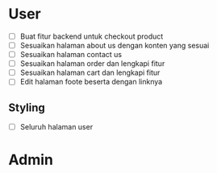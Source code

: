 # User

- [ ] Buat fitur backend untuk checkout product
- [ ] Sesuaikan halaman about us dengan konten yang sesuai
- [ ] Sesuaikan halaman contact us
- [ ] Sesuaikan halaman order dan lengkapi fitur
- [ ] Sesuaikan halaman cart dan lengkapi fitur
- [ ] Edit halaman foote beserta dengan linknya

## Styling

- [ ] Seluruh halaman user

# Admin
